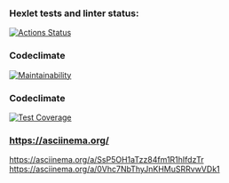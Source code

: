 ### Hexlet tests and linter status:
[![Actions Status](https://github.com/A-leks-andr/python-project-49/actions/workflows/hexlet-check.yml/badge.svg)](https://github.com/A-leks-andr/python-project-49/actions)


### Codeclimate
[![Maintainability](https://api.codeclimate.com/v1/badges/7e02a00aee8bf3af7823/maintainability)](https://codeclimate.com/github/A-leks-andr/python-project-49/maintainability)


### Codeclimate
[![Test Coverage](https://api.codeclimate.com/v1/badges/7e02a00aee8bf3af7823/test_coverage)](https://codeclimate.com/github/A-leks-andr/python-project-49/test_coverage)


### https://asciinema.org/
https://asciinema.org/a/SsP5OH1aTzz84fm1R1hIfdzTr
https://asciinema.org/a/0Vhc7NbThyJnKHMuSRRvwVDk1

